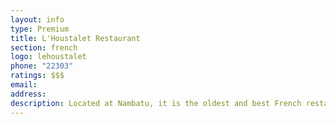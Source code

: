 ```yaml
---
layout: info
type: Premium
title: L'Houstalet Restaurant
section: french
logo: lehoustalet
phone: "22303"
ratings: $$$
email:
address:
description: Located at Nambatu, it is the oldest and best French restaurant in town and been operating for over forty years. Famous for their Flying Fox and Onion Soup. They also serve pizza.
---
```

